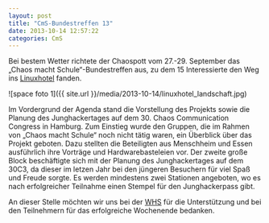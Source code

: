 ```yaml
---
layout: post
title: "CmS-Bundestreffen 13"
date: 2013-10-14 12:57:22
categories: CmS
---
```

Bei bestem Wetter richtete der Chaospott vom 27.-29. September das „Chaos macht Schule“-Bundestreffen aus, zu dem 15 Interessierte den Weg ins [Linuxhotel](https://www.linuxhotel.de/) fanden. 

![space foto 1]({{ site.url }}/media/2013-10-14/linuxhotel_landschaft.jpg)

Im Vordergrund der Agenda stand die Vorstellung des Projekts sowie die Planung des Junghackertages auf dem 30. Chaos Communication Congress in Hamburg. Zum Einstieg wurde den Gruppen, die im Rahmen von „Chaos macht Schule“ noch nicht tätig waren, ein Überblick über das Projekt geboten. Dazu stellten die Beteiligten aus Menschheim und Essen ausführlich ihre Vorträge und Hardwarebasteleien vor. Der zweite große Block beschäftigte sich mit der Planung des Junghackertages auf dem 30C3, da dieser im letzen Jahr bei den jüngeren Besuchern für viel Spaß und Freude sorgte. Es werden mindestens zwei Stationen angeboten, wo es nach erfolgreicher Teilnahme einen Stempel für den Junghackerpass gibt.

An dieser Stelle möchten wir uns bei der [WHS](https://www.wauland.de/) für die Unterstützung und bei den Teilnehmern für das erfolgreiche Wochenende bedanken.
